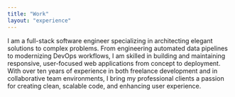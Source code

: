 ```yaml
---
title: "Work"
layout: "experience"
---
```


I am a full-stack software engineer specializing in architecting elegant solutions to complex problems. From engineering automated data pipelines to modernizing DevOps workflows, I am skilled in building and maintaining responsive, user-focused web applications from concept to deployment. With over ten years of experience in both freelance development and in collaborative team environments, I bring my professional clients a passion for creating clean, scalable code, and enhancing user experience.